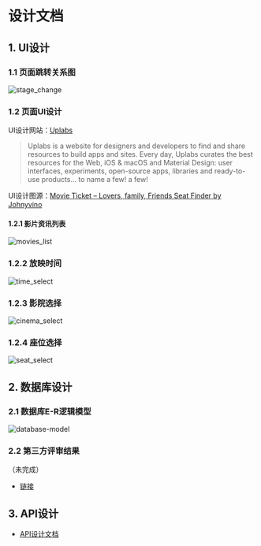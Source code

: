 # 设计文档

## 1. UI设计

### 1.1 页面跳转关系图

![stage_change](https://github.com/SYSU-BronzeTiki/Documents/blob/master/image/state_change.png)

### 1.2 页面UI设计

UI设计网站：[Uplabs](https://www.uplabs.com/)

>Uplabs is a website for designers and developers to find and share resources to build apps and sites.
>Every day, Uplabs curates the best resources for the Web, iOS & macOS and Material Design: user interfaces, experiments, open-source apps, libraries and ready-to-use products… to name a few! a few!

UI设计图源：[Movie Ticket – Lovers, family, Friends Seat Finder
by Johnyvino](https://www.uplabs.com/posts/movie-ticket-lovers-family-friends-seat-finder)


#### 1.2.1 影片资讯列表

![movies_list](https://github.com/SYSU-BronzeTiki/Documents/blob/master/image/UI/movies_list.png)

### 1.2.2 放映时间

![time_select](https://github.com/SYSU-BronzeTiki/Documents/blob/master/image/UI/time_select.png)

### 1.2.3 影院选择

![cinema_select](https://github.com/SYSU-BronzeTiki/Documents/blob/master/image/UI/cinema_select.png)

### 1.2.4 座位选择

![seat_select](https://github.com/SYSU-BronzeTiki/Documents/blob/master/image/UI/seat_select.png)


## 2. 数据库设计

### 2.1 数据库E-R逻辑模型

![database-model](https://github.com/SYSU-BronzeTiki/Documents/blob/master/image/database/Logic-ER.png)

### 2.2 第三方评审结果

（未完成）

* [链接]()


## 3. API设计

* [API设计文档](https://bronzetiki.docs.apiary.io/#reference/0/2)

